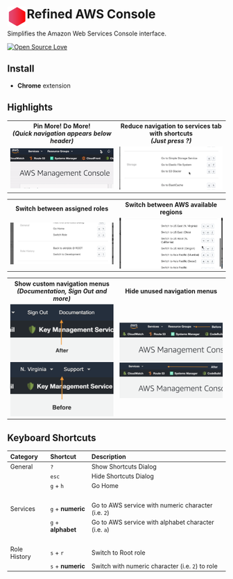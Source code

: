 # <img src="extension/images/icon128.png" width="45" align="left"> Refined AWS Console

Simplifies the Amazon Web Services Console interface.

[![Open Source Love](https://badges.frapsoft.com/os/v3/open-source-150x25.png?v=103)](https://github.com/ellerbrock/open-source-badges/)

## Install

- **Chrome** extension


## Highlights

<table>
  <tr>
    <th width="50%">
      Pin More! Do More!<br>
      <em>(Quick navigation appears below header)</em>
    </th>
    <th width="50%">
      Reduce navigation to services tab with shortcuts<br>
      <em>(Just press ?)</em>
    </th>
  </tr>
  <tr><!-- Prevent zebra stripes --></tr>
  <tr>
    <td>
      <img src="media/screenshot1.gif">
    </td>
    <td>
      <img src="media/screenshot2.gif">
    </td>
  </tr>
</table>

<table>
  <tr>
    <th width="50%">
      Switch between assigned roles<br>
    </th>
    <th width="50%">
      Switch between AWS available regions<br>
    </th>
  </tr>
  <tr><!-- Prevent zebra stripes --></tr>
  <tr>
    <td>
      <img src="media/screenshot5.png">
    </td>
    <td>
      <img src="media/screenshot6.gif">
    </td>
  </tr>
</table>

<table>
  <tr>
    <th width="50%">
      Show custom navigation menus<br>
      <em>(Documentation, Sign Out and more)</em>
    </th>
    <th width="50%">
      Hide unused navigation menus<br>
    </th>
  </tr>
  <tr><!-- Prevent zebra stripes --></tr>
  <tr>
    <td>
      <img src="media/screenshot7.png">
      <img src="media/screenshot8.png">
    </td>
    <td>
      <img src="media/screenshot3.png">
      <img src="media/screenshot4.png">
    </td>
  </tr>
</table>


## Keyboard Shortcuts

| Category      | Shortcut               | Description                                           |
| :------------ |:-----------------------|:------------------------------------------------------|
| General       | `?`                    | Show Shortcuts Dialog                                 |
|               | `esc`                  | Hide Shortcuts Dialog                                 |
|               | `g` + `h`              | Go Home                                               |
|&nbsp;         |                        |                                                       |
| Services      | `g` + **numeric**      | Go to AWS service with numeric character (i.e. `2`)   |
|               | `g` + **alphabet**     | Go to AWS service with alphabet character (i.e. `a`)  |
|&nbsp;         |                        |                                                       |
| Role History  | `s` + `r`              | Switch to Root role                                   |
|               | `s` + **numeric**      | Switch with numeric character (i.e. `2`) to role      |
